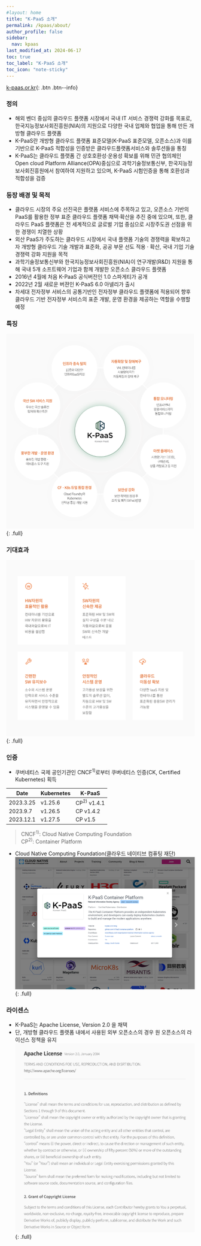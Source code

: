 ```yaml
---
#layout: home
title: "K-PaaS 소개"
permalink: /kpaas/about/
author_profile: false
sidebar:
  nav: kpaas
last_modified_at: 2024-06-17
toc: true
toc_label: "K-PaaS 소개"
toc_icon: "note-sticky"
---
```

[k-paas.or.kr](https://k-paas.or.kr/intro/history){: .btn .btn--info}

### 정의
- 해외 벤더 중심의 클라우드 플랫폼 시장에서 국내 IT 서비스 경쟁력 강화를 목표로,
한국지능정보사회진흥원(NIA)의 지원으로 다양한 국내 업체와 협업을 통해 만든 개방형 클라우드 플랫폼
- K-PaaS란 개방형 클라우드 플랫폼 표준모델(K-PaaS 표준모델, 오픈소스)과 이를 기반으로 K-PaaS 적합성을 인증받은
클라우드플랫폼서비스와 솔루션들을 통칭
- K-PaaS는 클라우드 플랫폼 간 상호호환성·운용성 확보를 위해 민관 협의체인 Open cloud Platform Alliance(OPA)중심으로
과학기술정보통신부, 한국지능정보사회진흥원에서 참여하여 지원하고 있으며, K-PaaS 시험인증을 통해 호환성과 적합성을
검증

### 등장 배경 및 목적
- 클라우드 시장의 주요 선진국은 플랫폼 서비스에 주목하고 있고, 오픈소스 기반의 PaaS를 활용한 정부 표준 클라우드 플랫폼 채택·확산을 추진 중에 있으며, 또한, 클라우드 PaaS 플랫폼은 전 세계적으로 글로벌 기업 중심으로 시장주도권 선점을 위한 경쟁이 치열한 상황
- 외산 PaaS가 주도하는 클라우드 시장에서 국내 플랫폼 기술의 경쟁력을 확보하고자 개방형 클라우드 기술 개발과 표준화, 공공 부문 선도 적용 · 확산, 국내 기업 기술 경쟁력 강화 지원을 목적
- 과학기술정보통신부와 한국지능정보사회진흥원(NIA)이 연구개발(R&D) 지원을 통해 국내 5개 소프트웨어 기업과 함께 개발한 오픈소스 클라우드 플랫폼
- 2016년 4월에 처음 K-PaaS 공식버전인 1.0 스파게티가 공개
- 2022년 2월 새로운 버젼인 K-PaaS 6.0 아넬리가 출시
- 차세대 전자정부 서비스의 공통기반인 전자정부 클라우드 플랫폼에 적용되어 향후 클라우드 기반 전자정부 서비스의 표준 개발, 운영 환경을 제공하는 역할을 수행할 예정

### 특징
![what_is_kpaas.png](/assets/images/kpaas/what_is_kpaas.png)
{: .full}

### 기대효과
![benefit.png](/assets/images/kpaas/benefit.png)
{: .full}

### 인증
- 쿠버네티스 국제 공인기관인 CNCF<sup>1)</sup>로부터 쿠버네티스 인증(CK, Certified Kubernetes) 획득

| Date      | Kubernetes | K-PaaS                 |
|-----------|------------|------------------------|
| 2023.3.25 | v1.25.6    | CP<sup>2)</sup> v1.4.1 |
| 2023.9.7  | v1.26.5    | CP v1.4.2              |
| 2023.12.1 | v1.27.5    | CP v1.5                |

> CNCF<sup>1)</sup>: Cloud Native Computing Foundation   
> CP<sup>2)</sup>: Container Platform

- Cloud Native Computing Foundation(클라우드 네이티브 컴퓨팅 재단)
![benefit.png](/assets/images/kpaas/cncf_certification_k-paas.png)
{: .full}

### 라이센스
- K-PaaS는 Apache License, Version 2.0 을 채택
- 단, 개방형 클라우드 플랫폼 내에서 사용된 외부 오픈소스의 경우 원 오픈소스의 라이선스 정책을 유지
![license.png](/assets/images/kpaas/license.png)
{: .full}
